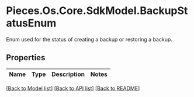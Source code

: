# Pieces.Os.Core.SdkModel.BackupStatusEnum
Enum used for the status of creating a backup or restoring a backup.

## Properties

Name | Type | Description | Notes
------------ | ------------- | ------------- | -------------

[[Back to Model list]](../README.md#documentation-for-models) [[Back to API list]](../README.md#documentation-for-api-endpoints) [[Back to README]](../README.md)

